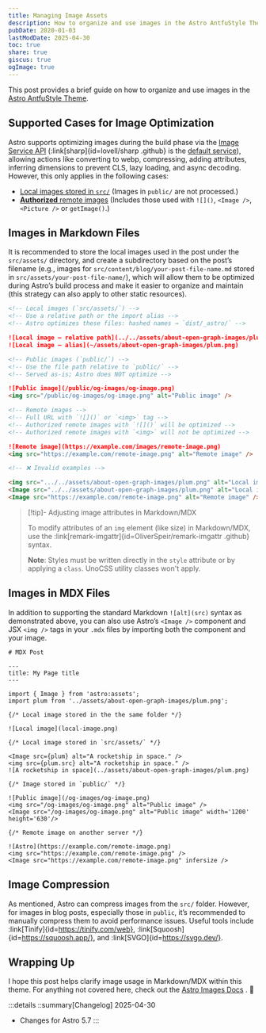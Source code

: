 ```yaml
---
title: Managing Image Assets
description: How to organize and use images in the Astro AntfuStyle Theme
pubDate: 2020-01-03
lastModDate: 2025-04-30
toc: true
share: true
giscus: true
ogImage: true
---
```


This post provides a brief guide on how to organize and use images in the [Astro AntfuStyle Theme](https://github.com/lin-stephanie/astro-antfustyle-theme).

## Supported Cases for Image Optimization

Astro supports optimizing images during the build phase via the [Image Service API](https://docs.astro.build/en/reference/image-service-reference/) (:link[sharp]{id=lovell/sharp .github} is the [default service](https://docs.astro.build/en/guides/images/#default-image-service)), allowing actions like converting to webp, compressing, adding attributes, inferring dimensions to prevent CLS, lazy loading, and async decoding. However, this only applies in the following cases:

- [Local images stored in `src/`](https://docs.astro.build/en/guides/images/#where-to-store-images) (Images in `public/` are not processed.)
- [**Authorized** remote images](https://docs.astro.build/en/guides/images/#authorizing-remote-images) (Includes those used with `![]()`, `<Image />`, `<Picture />` or `getImage()`.)

## Images in Markdown Files

It is recommended to store the local images used in the post under the `src/assets/` directory, and create a subdirectory based on the post’s filename (e.g., images for `src/content/blog/your-post-file-name.md` stored in `src/assets/your-post-file-name/`), which will allow them to be optimized during Astro’s build process and make it easier to organize and maintain (this strategy can also apply to other static resources).

```md title='src/content/blog/post-name.md'
<!-- Local images (`src/assets/`) -->
<!-- Use a relative path or the import alias -->
<!-- Astro optimizes these files: hashed names → `dist/_astro/` -->

![Local image – relative path](../../assets/about-open-graph-images/plum.png)
![Local image – alias](~/assets/about-open-graph-images/plum.png)

<!-- Public images (`public/`) -->
<!-- Use the file path relative to `public/` -->
<!-- Served as-is; Astro does NOT optimize -->

![Public image](/public/og-images/og-image.png)
<img src="/public/og-images/og-image.png" alt="Public image" />

<!-- Remote images -->
<!-- Full URL with `![]()` or `<img>` tag -->
<!-- Authorized remote images with `![]()` will be optimized -->
<!-- Authorized remote images with `<img>` will not be optimized -->

![Remote image](https://example.com/images/remote-image.png)
<img src="https://example.com/remote-image.png" alt="Remote image" />

<!-- ❌ Invalid examples -->

<img src=".../../assets/about-open-graph-images/plum.png" alt="Local image" />
<Image src="../../assets/about-open-graph-images/plum.png" alt="Local image" />
<Image src="https://example.com/remote-image.png" alt="Remote image" />
```

> [!tip]- Adjusting image attributes in Markdown/MDX
>
> To modify attributes of an `img` element (like size) in Markdown/MDX, use the :link[remark-imgattr]{id=OliverSpeir/remark-imgattr .github} syntax.
> 
> **Note**: Styles must be written directly in the `style` attribute or by applying a `class`. UnoCSS utility classes won't apply.


## Images in MDX Files

In addition to supporting the standard Markdown `![alt](src)` syntax as demonstrated above, you can also use Astro’s `<Image />` component and JSX `<img />` tags in your `.mdx` files by importing both the component and your image.

```mdx title='src/content/blog/post-name.mdx'
# MDX Post

---
title: My Page title
---

import { Image } from 'astro:assets';
import plum from '../assets/about-open-graph-images/plum.png';

{/* Local image stored in the the same folder */}

![Local image](local-image.png)

{/* Local image stored in `src/assets/` */}

<Image src={plum} alt="A rocketship in space." />
<img src={plum.src} alt="A rocketship in space." />
![A rocketship in space](../assets/about-open-graph-images/plum.png)

{/* Image stored in `public/` */}

![Public image](/og-images/og-image.png)
<img src="/og-images/og-image.png" alt="Public image" />
<Image src="/og-images/og-image.png" alt="Public image" width='1200' height='630'/>

{/* Remote image on another server */}

![Astro](https://example.com/remote-image.png)
<img src="https://example.com/remote-image.png" />
<Image src="https://example.com/remote-image.png" infersize />
```

## Image Compression

As mentioned, Astro can compress images from the `src/` folder. However, for images in blog posts, especially those in `public`, it’s recommended to manually compress them to avoid performance issues. Useful tools include :link[Tinify]{id=https://tinify.com/web}, :link[Squoosh]{id=https://squoosh.app/}, and :link[SVGO]{id=https://svgo.dev/}.

## Wrapping Up

I hope this post helps clarify image usage in Markdown/MDX within this theme. For anything not covered here, check out the [Astro Images Docs](https://docs.astro.build/en/guides/images/) . 📖

:::details
::summary[Changelog]
2025-04-30
- Changes for Astro 5.7
:::
